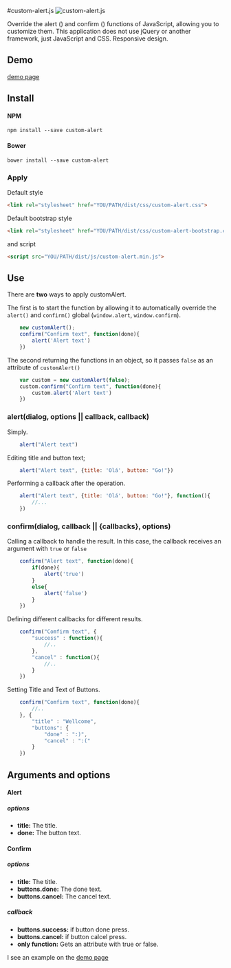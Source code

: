 #custom-alert.js
![custom-alert.js](https://raw.githubusercontent.com/PhilippeAssis/custom-alert/master/customAlert2.jpg)

Override the alert () and confirm () functions of JavaScript, allowing you to customize them. This application does not use jQuery or another framework, just JavaScript and CSS. Responsive design.

## Demo
[demo page](https://philippeassis.github.io/custom-alert)

## Install
#### NPM
```
npm install --save custom-alert
```

#### Bower
```
bower install --save custom-alert
```

### Apply

Default style
```html
<link rel="stylesheet" href="YOU/PATH/dist/css/custom-alert.css">
```

Default bootstrap style
```html
<link rel="stylesheet" href="YOU/PATH/dist/css/custom-alert-bootstrap.css"> 
```

and script
```html
<script src="YOU/PATH/dist/js/custom-alert.min.js">
```

## Use

There are **two** ways to apply customAlert.

The first is to start the function by allowing it to automatically override the `alert()` and `confirm()` global (`window.alert`, `window.confirm`).
```javascript
    new customAlert();
    confirm("Confirm text", function(done){
        alert('Alert text')
    })
```

The second returning the functions in an object, so it passes `false` as an attribute of `customAlert()`
```javascript
    var custom = new customAlert(false);
    custom.confirm("Confirm text", function(done){
        custom.alert('Alert text')
    })
```
### alert(dialog, options || callback, callback)
Simply.
```javascript
    alert("Alert text")
```

Editing title and button text;
```javascript
    alert("Alert text", {title: 'Olá', button: "Go!"})
```

Performing a callback after the operation.
```javascript
    alert("Alert text", {title: 'Olá', button: "Go!"}, function(){
        //...
    })
```
### confirm(dialog, callback || {callbacks}, options)
Calling a callback to handle the result. In this case, the callback receives an argument with `true` or `false`
```javascript
    confirm("Alert text", function(done){
        if(done){
            alert('true')
        }
        else{
            alert('false')
        }
    })
```
Defining different callbacks for different results.
```javascript
    confirm("Comfirm text", {
        "success" : function(){
            //..
        },
        "cancel" : function(){
            //..
        }
    })
```
Setting Title and Text of Buttons.
```javascript
    confirm("Comfirm text", function(done){
        //..
    }, { 
        "title" : "Wellcome",
        "buttons": {
            "done" : ":)",
            "cancel" : ":("
        }
    })
```

## Arguments and options

#### Alert
##### options
 - **title:**  The title.
 - **done:**  The button text.

#### Confirm
##### options
 - **title:**  The title.
 - **buttons.done:**  The done text.
 - **buttons.cancel:**  The cancel text.

##### callback
 - **buttons.success:**  if button done press.
 - **buttons.cancel:**  if button calcel press.
 - **only function:**  Gets an attribute with true or false.

I see an example on the [demo page](https://philippeassis.github.io/custom-alert)